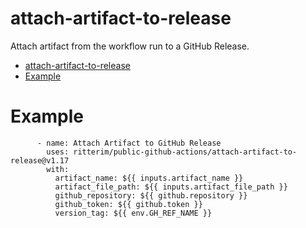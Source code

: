 # attach-artifact-to-release

Attach artifact from the workflow run to a GitHub Release.

- [attach-artifact-to-release](#attach-artifact-to-release)
- [Example](#example)

# Example

```
      - name: Attach Artifact to GitHub Release
        uses: ritterim/public-github-actions/attach-artifact-to-release@v1.17
        with:
          artifact_name: ${{ inputs.artifact_name }}
          artifact_file_path: ${{ inputs.artifact_file_path }}
          github_repository: ${{ github.repository }}
          github_token: ${{ github.token }}
          version_tag: ${{ env.GH_REF_NAME }}
```
